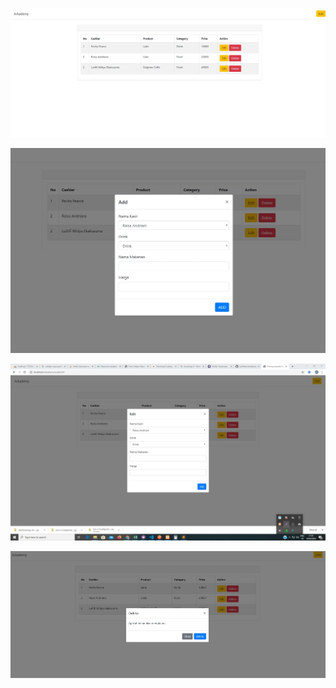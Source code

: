 ![alt text](https://github.com/luthfidev/arkademy/blob/master/soal6/b/screenshot/1.jpg)

![alt text](https://github.com/luthfidev/arkademy/blob/master/soal6/b/screenshot/2.jpg)

![alt text](https://github.com/luthfidev/arkademy/blob/master/soal6/b/screenshot/3.jpg)

![alt text](https://github.com/luthfidev/arkademy/blob/master/soal6/b/screenshot/4.jpg)
